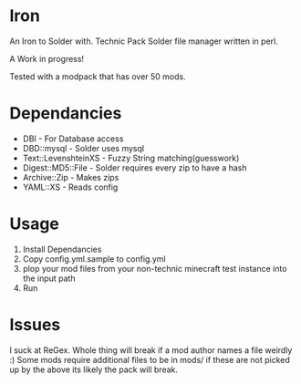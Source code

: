 Iron
====

An Iron to Solder with. Technic Pack Solder file manager written in perl.

A Work in progress!

Tested with a modpack that has over 50 mods.

Dependancies
====
* DBI - For Database access
* DBD::mysql - Solder uses mysql
* Text::LevenshteinXS - Fuzzy String matching(guesswork)
* Digest::MD5::File - Solder requires every zip to have a hash
* Archive::Zip - Makes zips
* YAML::XS - Reads config

Usage
====
1. Install Dependancies
2. Copy config.yml.sample to config.yml
3. plop your mod files from your non-technic minecraft test instance into the input path
4. Run

Issues
====
I suck at ReGex. Whole thing will break if a mod author names a file weirdly :)
Some mods require additional files to be in mods/ if these are not picked up by the above its likely the pack will break.

